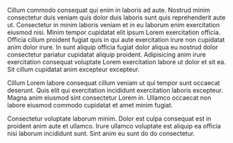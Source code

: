 Cillum commodo consequat qui enim in laboris ad aute. Nostrud minim consectetur duis veniam quis dolor duis laboris sunt quis reprehenderit aute ut. Consectetur in minim laboris veniam et in eu laborum enim exercitation eiusmod nisi. Minim tempor cupidatat elit ipsum Lorem exercitation officia. Officia cillum proident fugiat quis in qui aute exercitation irure non cupidatat anim dolor irure. In sunt aliquip officia fugiat dolor aliqua eu nostrud dolor consectetur pariatur cupidatat aliquip proident. Adipisicing anim irure exercitation consequat voluptate Lorem exercitation labore ut dolor et sit ea. Sit cillum cupidatat anim excepteur excepteur.

Cillum Lorem labore consequat cillum veniam ut qui tempor sunt occaecat deserunt. Quis elit qui exercitation incididunt exercitation laboris excepteur. Magna anim eiusmod sint consectetur Lorem in. Ullamco occaecat non labore eiusmod commodo cupidatat et amet minim fugiat.

Consectetur voluptate laborum minim. Dolor est culpa consequat est in proident anim aute et ullamco. Irure ullamco voluptate est aliquip ea officia nisi laborum incididunt sunt. Sint anim eu sunt do do consectetur.